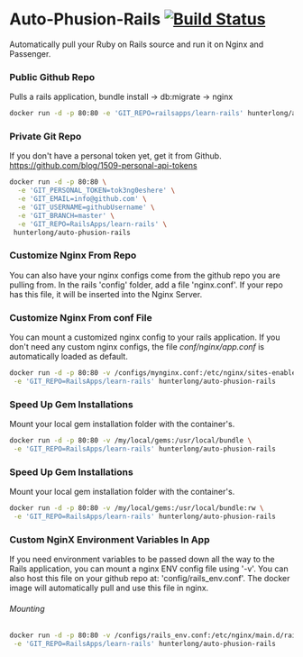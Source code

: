 # Auto-Phusion-Rails [![Build Status](https://travis-ci.org/Hunterlong/Auto-Phusion-Rails.svg?branch=master)](https://travis-ci.org/Hunterlong/Auto-Phusion-Rails)
Automatically pull your Ruby on Rails source and run it on Nginx and Passenger.


### Public Github Repo
Pulls a rails application, bundle install -> db:migrate -> nginx
```bash
docker run -d -p 80:80 -e 'GIT_REPO=railsapps/learn-rails' hunterlong/auto-phusion-rails
```

### Private Git Repo
If you don't have a personal token yet, get it from Github. https://github.com/blog/1509-personal-api-tokens
```bash
docker run -d -p 80:80 \
  -e 'GIT_PERSONAL_TOKEN=tok3ng0eshere' \
  -e 'GIT_EMAIL=info@github.com' \
  -e 'GIT_USERNAME=githubUsername' \
  -e 'GIT_BRANCH=master' \
  -e 'GIT_REPO=RailsApps/learn-rails' \
 hunterlong/auto-phusion-rails
```

### Customize Nginx From Repo
You can also have your nginx configs come from the github repo you are pulling from. In the rails 'config' folder, add a file 'nginx.conf'. If your repo has this file, it will be inserted into the Nginx Server.

### Customize Nginx From conf File
You can mount a customized nginx config to your rails application. If you don't need any custom nginx configs, the file *conf/nginx/app.conf* is automatically loaded as default.
```bash
docker run -d -p 80:80 -v /configs/mynginx.conf:/etc/nginx/sites-enabled/webapp.conf \
 -e 'GIT_REPO=RailsApps/learn-rails' hunterlong/auto-phusion-rails
```

### Speed Up Gem Installations
Mount your local gem installation folder with the container's.
```bash
docker run -d -p 80:80 -v /my/local/gems:/usr/local/bundle \
 -e 'GIT_REPO=RailsApps/learn-rails' hunterlong/auto-phusion-rails
```

### Speed Up Gem Installations
Mount your local gem installation folder with the container's.
```bash
docker run -d -p 80:80 -v /my/local/gems:/usr/local/bundle:rw \
 -e 'GIT_REPO=RailsApps/learn-rails' hunterlong/auto-phusion-rails
```

### Custom NginX Environment Variables In App
If you need environment variables to be passed down all the way to the Rails application, you can mount a nginx ENV config file using '-v'.  You can also host this file on your github repo at: 'config/rails_env.conf'. The docker image will automatically pull and use this file in nginx. 
###### Mounting
```bash
docker run -d -p 80:80 -v /configs/rails_env.conf:/etc/nginx/main.d/rails_env.conf \
 -e 'GIT_REPO=RailsApps/learn-rails' hunterlong/auto-phusion-rails
```
